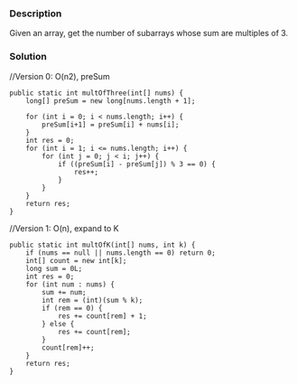 ### Description
Given an array, get the number of subarrays whose sum are multiples of 3.

### Solution
//Version 0: O(n2), preSum

    public static int multOfThree(int[] nums) {
        long[] preSum = new long[nums.length + 1];

        for (int i = 0; i < nums.length; i++) {
            preSum[i+1] = preSum[i] + nums[i];
        }
        int res = 0;
        for (int i = 1; i <= nums.length; i++) {
            for (int j = 0; j < i; j++) {
                if ((preSum[i] - preSum[j]) % 3 == 0) {
                    res++;
                }
            }
        }
        return res;
    }
    
//Version 1: O(n), expand to K

    public static int multOfK(int[] nums, int k) {
        if (nums == null || nums.length == 0) return 0;
        int[] count = new int[k];
        long sum = 0L;
        int res = 0;
        for (int num : nums) {
            sum += num;
            int rem = (int)(sum % k);
            if (rem == 0) {
                res += count[rem] + 1;
            } else {
                res += count[rem];
            }
            count[rem]++;
        }
        return res;
    }
    
